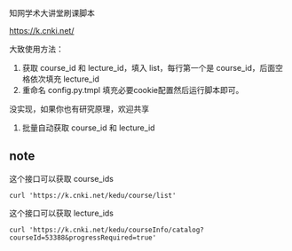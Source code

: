 知网学术大讲堂刷课脚本

https://k.cnki.net/ 


大致使用方法：
1. 获取 course_id 和 lecture_id，填入 list，每行第一个是 course_id，后面空格依次填充 lecture_id
2. 重命名 config.py.tmpl 填充必要cookie配置然后运行脚本即可。


没实现，如果你也有研究原理，欢迎共享
1. 批量自动获取 course_id 和 lecture_id


## note 

这个接口可以获取 course_ids
```
curl 'https://k.cnki.net/kedu/course/list' 
```

这个接口可以获取 lecture_ids
```
curl 'https://k.cnki.net/kedu/courseInfo/catalog?courseId=53388&progressRequired=true' 
```